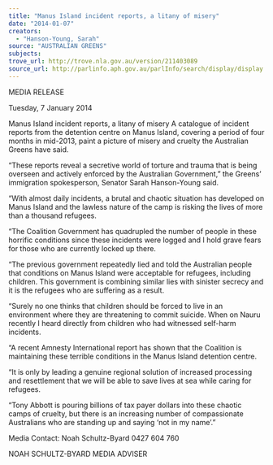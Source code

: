 ```yaml
---
title: "Manus Island incident reports, a litany of misery"
date: "2014-01-07"
creators:
  - "Hanson-Young, Sarah"
source: "AUSTRALIAN GREENS"
subjects:
trove_url: http://trove.nla.gov.au/version/211403089
source_url: http://parlinfo.aph.gov.au/parlInfo/search/display/display.w3p;query=Id%3A%22media/pressrel/2935221%22
---
```


 MEDIA RELEASE 

 Tuesday, 7 January 2014 

 Manus Island incident reports, a litany of  misery  A catalogue of incident reports from the detention centre on Manus Island, covering a period of  four months in mid-2013, paint a picture of misery and cruelty the Australian Greens have said.  

 “These reports reveal a secretive world of torture and trauma that is being overseen and  actively enforced by the Australian Government,” the Greens’ immigration spokesperson,  Senator Sarah Hanson-Young said. 

 “With almost daily incidents, a brutal and chaotic situation has developed on Manus Island and  the lawless nature of the camp is risking the lives of more than a thousand refugees. 

 “The Coalition Government has quadrupled the number of people in these horrific conditions  since these incidents were logged and I hold grave fears for those who are currently locked up  there. 

 “The previous government repeatedly lied and told the Australian people that conditions on  Manus Island were acceptable for refugees, including children. This government is combining  similar lies with sinister secrecy and it is the refugees who are suffering as a result. 

 “Surely no one thinks that children should be forced to live in an environment where they are  threatening to commit suicide. When on Nauru recently I heard directly from children who had  witnessed self-harm incidents.  

 “A recent Amnesty International report has shown that the Coalition is maintaining these  terrible conditions in the Manus Island detention centre. 

 “It is only by leading a genuine regional solution of increased processing and resettlement that  we will be able to save lives at sea while caring for refugees. 

 “Tony Abbott is pouring billions of tax payer dollars into these chaotic camps of cruelty, but  there is an increasing number of compassionate Australians who are standing up and saying ‘not  in my name’.” 

 Media Contact: Noah Schultz-Byard 0427 604 760 

 

 

 NOAH SCHULTZ-BYARD MEDIA ADVISER   

